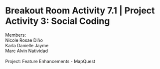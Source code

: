 # Breakout Room Activity 7.1 | Project Activity 3: Social Coding
Members: <br />
Nicole Rosae Diño <br />
Karla Danielle Jayme <br />
Marc Alvin Natividad <br /> <br />
Project: Feature Enhancements - MapQuest
